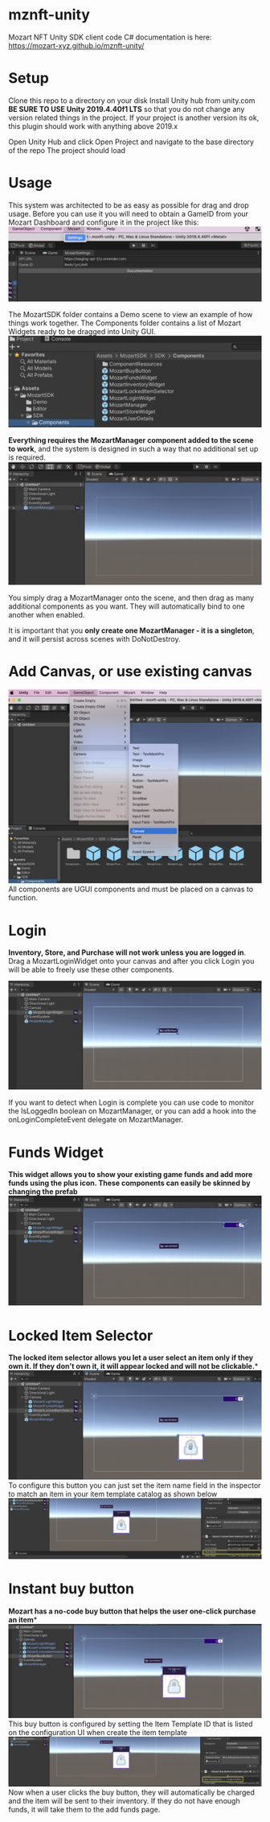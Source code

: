 # mznft-unity
Mozart NFT Unity SDK client code
C# documentation is here: https://mozart-xyz.github.io/mznft-unity/

# Setup
Clone this repo to a directory on your disk
Install Unity hub from unity.com
**BE SURE TO USE Unity 2019.4.40f1 LTS** so that you do not change any version related things in the project.  If your project is another version its ok, this plugin should work with anything above 2019.x

Open Unity Hub and click Open Project and navigate to the base directory of the repo
The project should load



# Usage
This system was architected to be as easy as possible for drag and drop usage.
Before you can use it you will need to obtain a GameID from your Mozart Dashboard and configure it in the project like this:
 ![Configure Settings](/Assets/MozartSDK/docs/img/step0_configure_mozart_settings.png)
 
The MozartSDK folder contains a Demo scene to view an example of how things work together.
The Components folder contains a list of Mozart Widgets ready to be dragged into Unity GUI.
 ![Components list](/Assets/MozartSDK/docs/img/components.png)

**Everything requires the MozartManager component added to the scene to work**, and the system is designed in such a way that no additional set up is required.
 ![Add Manager](/Assets/MozartSDK/docs/img/step2_add_manager.png)

You simply drag a MozartManager onto the scene, and then drag as many additional components as you want.  They will automatically bind to one another when enabled.  

It is important that you **only create one MozartManager - it is a singleton**, and it will persist across scenes with DoNotDestroy.

# Add Canvas, or use existing canvas
 ![Configure Settings](/Assets/MozartSDK/docs/img/step1_add_canvas.png)
All components are UGUI components and must be placed on a canvas to function.


# Login
**Inventory, Store, and Purchase will not work unless you are logged in**.  Drag a MozartLoginWidget onto your canvas and after you click Login you will be able to freely use these other components.

![Configure Settings](/Assets/MozartSDK/docs/img/step3_add_login_widget.png)

If you want to detect when Login is complete you can use code to monitor the IsLoggedIn boolean on MozartManager, or you can add a hook into the onLoginCompleteEvent delegate on MozartManager.

# Funds Widget
**This widget allows you to show your existing game funds and add more funds using the plus icon.  These components can easily be skinned by changing the prefab**
 ![Configure Settings](/Assets/MozartSDK/docs/img/step4_add_funds_widget.png)
 
 # Locked Item Selector
 **The locked item selector allows you let a user select an item only if they own it.  If they don't own it, it will appear locked and will not be clickable.***
 ![Configure Settings](/Assets/MozartSDK/docs/img/step5_add_locked_item_selector.png)
 To configure this button you can just set the item name field in the inspector to match an item in your item template catalog as shown below
  ![Configure Settings](/Assets/MozartSDK/docs/img/step8_configure_buy_button.png)
 
 # Instant buy button
 **Mozart has a no-code buy button that helps the user one-click purchase an item***
 ![Configure Settings](/Assets/MozartSDK/docs/img/step6_add_instant_buy_button.png)
 This buy button is configured by setting the Item Template ID that is listed on the configuration UI when create the item template
 ![Configure Settings](/Assets/MozartSDK/docs/img/step7_configure_buy_button.png)
 Now when a user clicks the buy button, they will automatically be charged and the item will be sent to their inventory.  If they do not have enough funds, it will take them to the add funds page.

